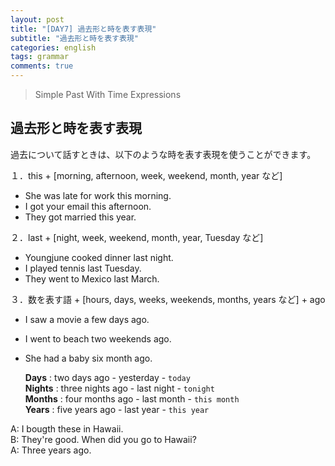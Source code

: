 ```yaml
---
layout: post
title: "[DAY7] 過去形と時を表す表現"
subtitle: "過去形と時を表す表現"
categories: english
tags: grammar
comments: true
---
```

> Simple Past With Time Expressions

## 過去形と時を表す表現

過去について話すときは、以下のような時を表す表現を使うことができます。  
  
１．this + [morning, afternoon, week, weekend, month, year など]  
 - She was late for work this morning.  
 - I got your email this afternoon.  
 - They got married this year.  
   

２．last + [night, week, weekend, month, year, Tuesday など]  
 - Youngjune cooked dinner last night.  
 - I played tennis last Tuesday.  
 - They went to Mexico last March.  
  

３．数を表す語 + [hours, days, weeks, weekends, months, years など] + ago  
 - I saw a movie a few days ago.  
 - I went to beach two weekends ago.  
 - She had a baby six month ago.  
   

   __Days__ : two days ago - yesterday - `today`  
   __Nights__ : three nights ago - last night - `tonight`  
   __Months__ : four months ago - last month - `this month`  
   __Years__ : five years ago - last year - `this year`  
  

 A: I bougth these in Hawaii.  
 B: They're good. When did you go to Hawaii?  
 A: Three years ago.  